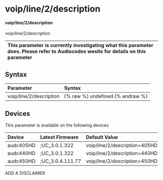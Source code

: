 ﻿---
description: voip/line/2/description
search: false
---

# voip/line/2/description

#### voip/line/2/description

voip/line/2/description


| This parameter is currently investigating what this parameter does. Please refer to Audiocodes wesite for details on this parameter | 
| :--- |

## Syntax
| Parameter | Syntax |
| :--- | :--- |
|voip/line/2/description | {% raw %} undefined {% endraw %}|

## Devices
This parameter is available on the following devices

| Device | Latest Firmware | Default Value |
|:---|:---|:---|
| audc405HD | ;UC_3.0.1.322 | voip/line/2/description=405HD 
| audc440HD | ;UC_3.0.1.322 | voip/line/2/description=440HD 
| audc450HD | ;UC_3.0.4.111.77 | voip/line/2/description=450HD 

ADD A DISCLAIMER
